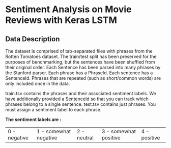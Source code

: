 # Sentiment Analysis on Movie Reviews with Keras LSTM

## Data Description
The dataset is comprised of tab-separated files with phrases from the Rotten Tomatoes dataset. The train/test split has been preserved for the purposes of benchmarking, but the sentences have been shuffled from their original order. Each Sentence has been parsed into many phrases by the Stanford parser. Each phrase has a PhraseId. Each sentence has a SentenceId. Phrases that are repeated (such as short/common words) are only included once in the data.

train.tsv contains the phrases and their associated sentiment labels. We have additionally provided a SentenceId so that you can track which phrases belong to a single sentence.
test.tsv contains just phrases. You must assign a sentiment label to each phrase.

<b> The sentiment labels are : <b>

<table>
<tr>
<td>0 - negative</td>
<td>1 - somewhat negative</td>
<td>2 - neutral</td>
<td>3 - somewhat positive</td>
  <td>4 - positive</td>
  </tr>
